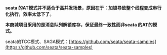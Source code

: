 **seata 的AT模式并不适合于高并发场景，原因在于：加锁导致整个线程变成串行化执行，效率太低下了**。

**本商城项目采用的是消息队列解锁库存，保证最终一致性而非seata 的AT的模式。**

seata的TCC模式、SAGA模式：[https://github.com/seata/seata-samples](https://github.com/seata/seata-samples)
